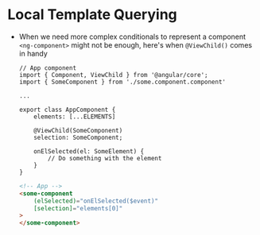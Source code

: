 # Local Template Querying

-   When we need more complex conditionals to represent a component `<ng-component>` might not be enough, here's when `@ViewChild()` comes in handy

    ```TS
    // App component
    import { Component, ViewChild } from '@angular/core';
    import { SomeComponent } from './some.component.component'

    ...

    export class AppComponent {
        elements: [...ELEMENTS]

        @ViewChild(SomeComponent)
        selection: SomeComponent;

        onElSelected(el: SomeElement) {
            // Do something with the element
        }
    }
    ```

    ```HTML
    <!-- App -->
    <some-component
        (elSelected)="onElSelected($event)"
        [selection]="elements[0]"
    >
    </some-component>
    ```

